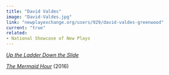 ```yaml
---
title: "David Valdes"
image: "David-Valdes.jpg"
link: "newplayexchange.org/users/929/david-valdes-greenwood"
current: "true"
related:
- National Showcase of New Plays
---
```


<a href="https://newplayexchange.org/plays/161558/ladder-down-slide" target="_blank" rel="nofollow">*Up the Ladder Down the Slide*</a>


<a href="https://newplayexchange.org/plays/6985/mermaid-hour" target="_blank" rel="nofollow">*The Mermaid Hour*</a> (2016)

